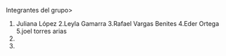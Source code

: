Integrantes del grupo>
1. Juliana López
2.Leyla Gamarra
3.Rafael Vargas Benites
4.Eder Ortega
5.joel torres arias
6.
7.
